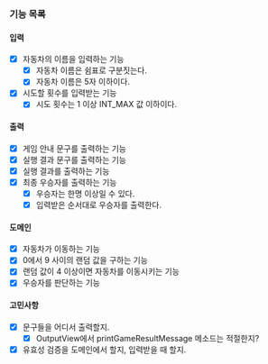 ### 기능 목록


#### 입력
- [x] 자동차의 이름을 입력하는 기능
    - [x] 자동차 이름은 쉼표로 구분짓는다.
    - [x] 자동차 이름은 5자 이하이다.
- [x] 시도할 횟수를 입력받는 기능
    - [x] 시도 횟수는 1 이상 INT_MAX 값 이하이다.

#### 출력
- [x] 게임 안내 문구를 출력하는 기능
- [x] 실행 결과 문구를 출력하는 기능
- [x] 실행 결과를 출력하는 기능
- [x] 최종 우승자를 출력하는 기능
    - [x] 우승자는 한명 이상일 수 있다.
    - [x] 입력받은 순서대로 우승자를 출력한다.

#### 도메인
- [x] 자동차가 이동하는 기능
- [x] 0에서 9 사이의 랜덤 값을 구하는 기능
- [x] 랜덤 값이 4 이상이면 자동차를 이동시키는 기능
- [x] 우승자를 판단하는 기능

#### 고민사항
- [x] 문구들을 어디서 출력할지.
  - [x] OutputView에서 printGameResultMessage 메소드는 적절한지?
- [x] 유효성 검증을 도메인에서 할지, 입력받을 때 할지.
